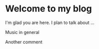 # Welcome to my blog

I'm glad you are here. I plan to talk about ...

Music in general


Another comment
